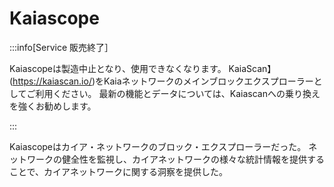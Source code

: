# Kaiascope

:::info[Service 販売終了］

Kaiascopeは製造中止となり、使用できなくなります。 KaiaScan】(https://kaiascan.io/)をKaiaネットワークのメインブロックエクスプローラーとしてご利用ください。 最新の機能とデータについては、Kaiascanへの乗り換えを強くお勧めします。

:::

Kaiascopeはカイア・ネットワークのブロック・エクスプローラーだった。 ネットワークの健全性を監視し、カイアネットワークの様々な統計情報を提供することで、カイアネットワークに関する洞察を提供した。